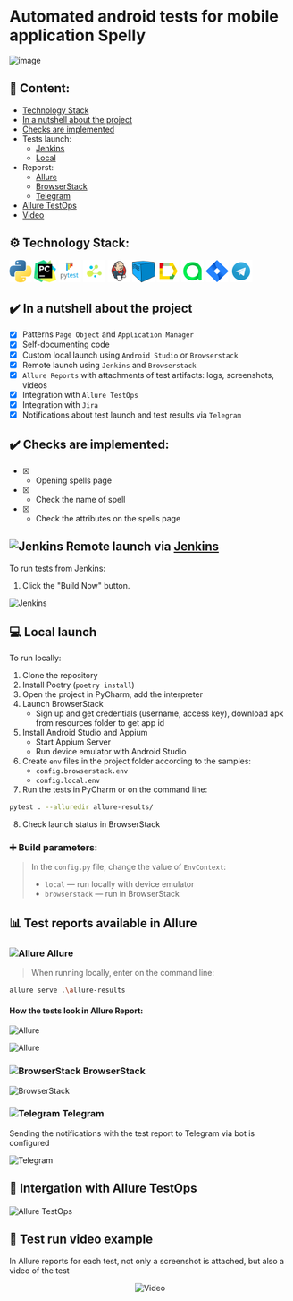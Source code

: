 # Automated android tests for mobile application Spelly
![image](spelly_mobile_test/resources/img/screen/spelly.png)

## :open_book: Content:
- [Technology Stack](#gear-technology-stack)
- [In a nutshell about the project](#heavy_check_mark-in-a-nutshell-about-the-project)
- [Checks are implemented](#heavy_check_mark-checks-are-implemented)
- Tests launch:
  - [Jenkins](#-remote-launch-via-jenkins])
  - [Local](#computer-local-launch )
- Reporst:
  - [Allure](#bar_chart-test-reports-available-in-allure)
  - [BrowserStack](#-browserstack)
  - [Telegram](#-telegram)
- [Allure TestOps](#briefcase-intergation-with-allure-testops)
- [Video](#movie_camera-test-run-video-example)

## :gear: Technology Stack:
<div>
<img src="https://github.com/slazarska/spelly_mobile_test/blob/main/resources/img/icons/python.png" title="Python" alt="Python" width="40" height="40"/>
<img src="https://github.com/slazarska/petstore_api_test/blob/main/tests/resources/img/icons/pycharm.png" title="PyCharm" alt="PyCharm" width="40" height="40"/>
<img src="https://github.com/slazarska/petstore_api_test/blob/main/tests/resources/img/icons/pytest.png" title="Pytest" alt="Pytest" width="40" height="40"/>
<img src="https://github.com/slazarska/petstore_api_test/blob/main/tests/resources/img/icons/selene.png" title="Selene" alt="Selene" width="40" height="40"/>
<img src="https://github.com/slazarska/petstore_api_test/blob/main/tests/resources/img/icons/Jenkins.png" title="Jenkins" alt="Jenkins"/>
<img src="https://github.com/slazarska/petstore_api_test/blob/main/tests/resources/img/icons/selenoid.png" title="Selenoid" alt="Selenoid" width="40" height="40"/>
<img src="https://github.com/slazarska/petstore_api_test/blob/main/tests/resources/img/icons/Allure_Report.png" title="Allure Report" alt="Allure Report"/>
<img src="https://github.com/slazarska/petstore_api_test/blob/main/tests/resources/img/icons/AllureTestOps.png" title="AllureTestOps" alt="AllureTestOps"/>
<img src="https://github.com/slazarska/petstore_api_test/blob/main/tests/resources/img/icons/Jira.png" title="Jira" alt="Jira" width="40" height="40"/>
<img src="https://github.com/slazarska/petstore_api_test/blob/main/tests/resources/img/icons/Telegram.png" title="Telegram" alt="Telegram"/>
</div>

## :heavy_check_mark: In a nutshell about the project
- [x] Patterns `Page Object` and `Application Manager`
- [x] Self-documenting code
- [x] Custom local launch using `Android Studio` or `Browserstack`
- [x] Remote launch using `Jenkins` and `Browserstack`
- [x] `Allure Reports` with attachments of test artifacts: logs, screenshots, videos
- [x] Integration with `Allure TestOps`
- [x] Integration with `Jira`
- [x] Notifications about test launch and test results via `Telegram`

## :heavy_check_mark: Checks are implemented:

- [X] - Opening spells page
- [X] - Check the name of spell
- [X] - Check the attributes on the spells page

## <img title="Jenkins" src=""> Remote launch via [Jenkins]()

To run tests from Jenkins:
1. Click the "Build Now" button.
<p><img src="" alt="Jenkins"/></p>

## :computer: Local launch 

To run locally:
1. Clone the repository
2. Install Poetry (`poetry install`)
3. Open the project in PyCharm, add the interpreter
4. Launch BrowserStack
   - Sign up and get credentials (username, access key), download apk from resources folder to get app id
5. Install Android Studio and Appium
   - Start Appium Server
   - Run device emulator with Android Studio
6. Create `env` files in the project folder according to the samples:
    - `config.browserstack.env` 
    - `config.local.env`
7. Run the tests in PyCharm or on the command line:
```bash
pytest . --alluredir allure-results/
```
8. Check launch status in BrowserStack

### :heavy_plus_sign: Build parameters:

> In the `config.py` file, change the value of `EnvContext`:
> - `local` — run locally with device emulator
> - `browserstack` — run in BrowserStack

## :bar_chart: Test reports available in Allure

### <img title="Allure" src=" "> Allure

> When running locally, enter on the command line:
```bash
allure serve .\allure-results
```

#### How the tests look in Allure Report:

<p><img src="" alt="Allure"/></p>

<p><img src="" alt="Allure"/></p>

### <img title="BrowserStack" src=""> BrowserStack

<img src="" alt="BrowserStack"/>

### <img title="Telegram" src=""> Telegram

Sending the notifications with the test report to Telegram via bot is configured

<img src="" alt="Telegram"/>

## :briefcase: Intergation with Allure TestOps 

#### 

<img src=" " alt="Allure TestOps"/>

## :movie_camera: Test run video example

In Allure reports for each test, not only a screenshot is attached, but also a video of the test

<p align="center">
  <img title="Video" src="">
</p>